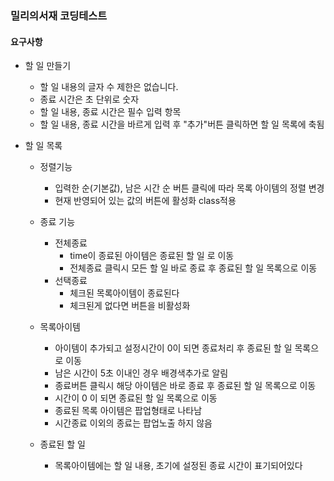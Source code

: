 ### 밀리의서재 코딩테스트

#### 요구사항

- 할 일 만들기

  - 할 일 내용의 글자 수 제한은 없습니다.
  - 종료 시간은 초 단위로 숫자
  - 할 일 내용, 종료 시간은 필수 입력 항목
  - 할 일 내용, 종료 시간을 바르게 입력 후 "추가"버튼 클릭하면 할 일 목록에 축됨

- 할 일 목록

  - 정렬기능
    - 입력한 순(기본값), 남은 시간 순 버튼 클릭에 따라 목록 아이템의 정렬 변경
    - 현재 반영되어 있는 값의 버튼에 활성화 class적용
  - 종료 기능

    - 전체종료
      - time이 종료된 아이템은 종료된 할 일 로 이동
      - 전체종료 클릭시 모든 할 일 바로 종료 후 종료된 할 일 목록으로 이동
    - 선택종료
      - 체크된 목록아이템이 종료된다
      - 체크된게 없다면 버튼을 비활성화

  - 목록아이템

    - 아이템이 추가되고 설정시간이 0이 되면 종료처리 후 종료된 할 일 목록으로 이동
    - 남은 시간이 5초 이내인 경우 배경색추가로 알림
    - 종료버튼 클릭시 해당 아이템은 바로 종료 후 종료된 할 일 목록으로 이동
    - 시간이 0 이 되면 종료된 할 일 목록으로 이동
    - 종료된 목록 아이템은 팝업형태로 나타남
    - 시간종료 이외의 종료는 팝업노출 하지 않음

  - 종료된 할 일
    - 목록아이템에는 할 일 내용, 초기에 설정된 종료 시간이 표기되어있다
